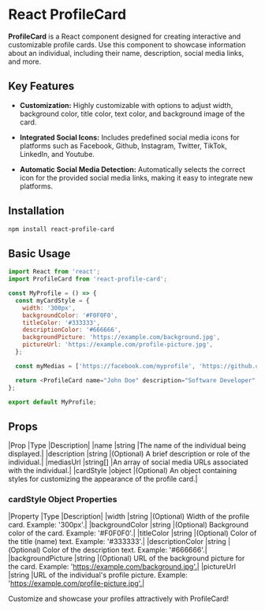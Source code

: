 # React ProfileCard

**ProfileCard** is a React component designed for creating interactive and customizable profile cards. Use this component to showcase information about an individual, including their name, description, social media links, and more.

## Key Features

- **Customization:** Highly customizable with options to adjust width, background color, title color, text color, and background image of the card.

- **Integrated Social Icons:** Includes predefined social media icons for platforms such as Facebook, Github, Instagram, Twitter, TikTok, LinkedIn, and Youtube.

- **Automatic Social Media Detection:** Automatically selects the correct icon for the provided social media links, making it easy to integrate new platforms.

## Installation

```bash
npm install react-profile-card
```
## Basic Usage

``` js
import React from 'react';
import ProfileCard from 'react-profile-card';

const MyProfile = () => {
  const myCardStyle = {
    width: '300px',
    backgroundColor: '#F0F0F0',
    titleColor: '#333333',
    descriptionColor: '#666666',
    backgroundPicture: 'https://example.com/background.jpg',
    pictureUrl: 'https://example.com/profile-picture.jpg',
  };

  const myMedias = ['https://facebook.com/myprofile', 'https://github.com/myprofile'];

  return <ProfileCard name="John Doe" description="Software Developer" mediasUrl={myMedias} cardStyle={myCardStyle} />;
};

export default MyProfile;

```

## Props

|Prop	|Type	|Description|
|name	|string	|The name of the individual being displayed.|
|description	|string	|(Optional) A brief description or role of the individual.|
|mediasUrl	|string[]	|An array of social media URLs associated with the individual.|
|cardStyle	|object	|(Optional) An object containing styles for customizing the appearance of the profile card.|

### cardStyle Object Properties

|Property	|Type	|Description|
|width	|string	|(Optional) Width of the profile card. Example: '300px'.|
|backgroundColor	|string	|(Optional) Background color of the card. Example: '#F0F0F0'.|
|titleColor	|string	|(Optional) Color of the title (name) text. Example: '#333333'.|
|descriptionColor	|string	|(Optional) Color of the description text. Example: '#666666'.|
|backgroundPicture	|string	|(Optional) URL of the background picture for the card. Example: 'https://example.com/background.jpg'.|
|pictureUrl	|string	|URL of the individual's profile picture. Example: 'https://example.com/profile-picture.jpg'.|

Customize and showcase your profiles attractively with ProfileCard!
